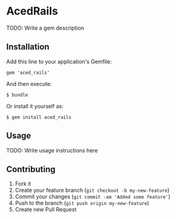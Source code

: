 # AcedRails

TODO: Write a gem description

## Installation

Add this line to your application's Gemfile:

    gem 'aced_rails'

And then execute:

    $ bundle

Or install it yourself as:

    $ gem install aced_rails

## Usage

TODO: Write usage instructions here

## Contributing

1. Fork it
2. Create your feature branch (`git checkout -b my-new-feature`)
3. Commit your changes (`git commit -am 'Added some feature'`)
4. Push to the branch (`git push origin my-new-feature`)
5. Create new Pull Request
